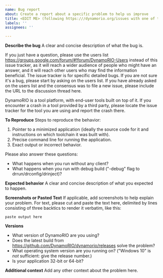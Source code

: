 ```yaml
---
name: Bug report
about: Create a report about a specific problem to help us improve
title: <EDIT ME> (following https:///dynamorio.org/issues with one of the CRASH, APP CRASH, HANG, or ASSERT keywords)
labels: ''
assignees: ''

---
```


**Describe the bug**
A clear and concise description of what the bug is.  

If you just have a question, please use the users list https://groups.google.com/forum/#!forum/DynamoRIO-Users instead of this issue tracker, as it will reach a wider audience of people who might have an answer, and it will reach other users who may find the information beneficial. The issue tracker is for specific detailed bugs. If you are not sure it's a bug, please start by asking on the users list.  If you have already asked on the users list and the consensus was to file a new issue, please include the URL to the discussion thread here.

DynamoRIO is a tool platform, with end-user tools built on top of it. If you encounter a crash in a tool provided by a third party, please locate the issue tracker for the tool you are using and report the crash there.

**To Reproduce**
Steps to reproduce the behavior:
1. Pointer to a minimized application (ideally the source code for it and instructions on which toolchain it was built with).
2. Precise command line for running the application.
3. Exact output or incorrect behavior.

Please also answer these questions:
 - What happens when you run without any client?
 - What happens when you run with debug build ("-debug" flag to drrun/drconfig/drinject)?

**Expected behavior**
A clear and concise description of what you expected to happen.

**Screenshots or Pasted Text**
If applicable, add screenshots to help explain your problem.  For text, please cut and paste the text here, delimited by lines consisting of three backtics to render it verbatim, like this:

```
paste output here
```

**Versions**
 - What version of DynamoRIO are you using?
 - Does the latest build from https://github.com/DynamoRIO/dynamorio/releases solve the problem?
- What operating system version are you running on? ("Windows 10" is *not* sufficient: give the release number.)
- Is your application 32-bit or 64-bit?

**Additional context**
Add any other context about the problem here.
